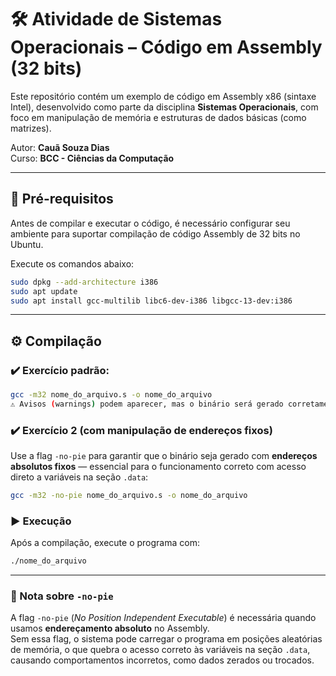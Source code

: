 # 🛠️ Atividade de Sistemas Operacionais – Código em Assembly (32 bits)

Este repositório contém um exemplo de código em Assembly x86 (sintaxe Intel), desenvolvido como parte da disciplina **Sistemas Operacionais**, com foco em manipulação de memória e estruturas de dados básicas (como matrizes).

Autor: **Cauã Souza Dias**  
Curso: **BCC - Ciências da Computação**

---

## 📌 Pré-requisitos

Antes de compilar e executar o código, é necessário configurar seu ambiente para suportar compilação de código Assembly de 32 bits no Ubuntu.

Execute os comandos abaixo:

```bash
sudo dpkg --add-architecture i386
sudo apt update
sudo apt install gcc-multilib libc6-dev-i386 libgcc-13-dev:i386
```
--- 

## ⚙️ Compilação

### ✔️ Exercício padrão:

```bash
gcc -m32 nome_do_arquivo.s -o nome_do_arquivo
⚠️ Avisos (warnings) podem aparecer, mas o binário será gerado corretamente se não houver erros.
```

### ✔️ Exercício 2 (com manipulação de endereços fixos)

Use a flag `-no-pie` para garantir que o binário seja gerado com **endereços absolutos fixos** — essencial para o funcionamento correto com acesso direto a variáveis na seção `.data`:

```bash
gcc -m32 -no-pie nome_do_arquivo.s -o nome_do_arquivo
```

### ▶️ Execução

Após a compilação, execute o programa com:

```bash
./nome_do_arquivo
```

---

### 🧠 Nota sobre `-no-pie`

A flag `-no-pie` (*No Position Independent Executable*) é necessária quando usamos **endereçamento absoluto** no Assembly.  
Sem essa flag, o sistema pode carregar o programa em posições aleatórias de memória, o que quebra o acesso correto às variáveis na seção `.data`, causando comportamentos incorretos, como dados zerados ou trocados.

